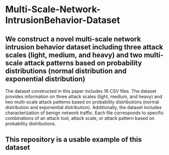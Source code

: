 # Multi-Scale-Network-IntrusionBehavior-Dataset

## We construct a novel multi-scale network intrusion behavior dataset including three attack scales (light, medium, and heavy) and two multi-scale attack patterns based on probability distributions (normal distribution and exponential distribution)

The dataset constructed in this paper includes 16 CSV files. The dataset provides information on three attack scales (light, medium, and heavy) and two multi-scale attack patterns based on probability distributions (normal distribution and exponential distribution). Additionally, the dataset includes characterization of benign network traffic. Each file corresponds to specific combinations of an attack tool, attack scale, or attack pattern based on probability distributions.

## This repository is a usable example of this dataset
